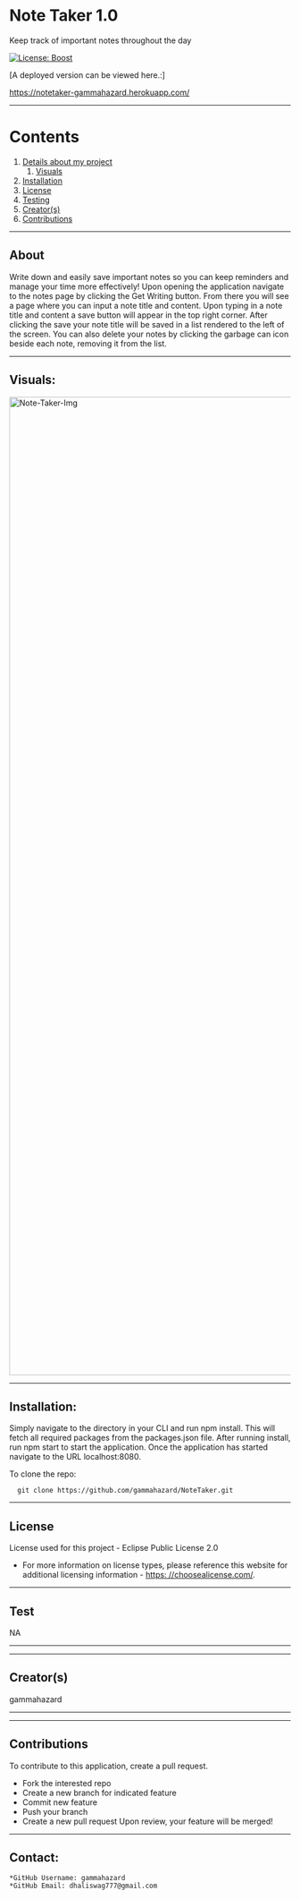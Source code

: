 
  
  # Note Taker 1.0

  Keep track of important notes throughout the day

  [![License: Boost](https://img.shields.io/badge/License-Boost%201.0-lightblue.svg)](https://www.boost.org/LICENSE_1_0.txt)

  [A deployed version can be viewed here.:]
  
  https://notetaker-gammahazard.herokuapp.com/
  
---

  # Contents

  1. [Details about my project](#about)
      1. [Visuals](#visuals)
  2. [Installation](#installation)
  3. [License](#license)
  4. [Testing](#test)
  5. [Creator(s)](#creators)
  6. [Contributions](#contributions)

---

## About

  Write down and easily save important notes so you can keep reminders and manage your time more effectively! Upon opening the application navigate to the notes page by clicking the Get Writing button. From there you will see a page where you can input a note title and content. Upon typing in a note title and content a save button will appear in the top right corner. After clicking the save your note title will be saved in a list rendered to the left of the screen. You can also delete your notes by clicking the garbage can icon beside each note, removing it from the list.

---

## Visuals:


<img width="1749" alt="Note-Taker-Img" src="https://user-images.githubusercontent.com/92896466/155414949-bf1d0ad7-44de-44d2-90a9-0ffe85f377f7.png">


---

## Installation:
  Simply navigate to the directory in your CLI and run npm install. This will fetch all required packages from the packages.json file. After running install, run npm start to start the application. Once the application has started navigate to the URL localhost:8080.

  To clone the repo:
  
      git clone https://github.com/gammahazard/NoteTaker.git
  
---

  ## License
  License used for this project - Eclipse Public License 2.0
  * For more information on license types, please reference this website
  for additional licensing information - [https: //choosealicense.com/](https://choosealicense.com/).

---

## Test
  NA

---

---

## Creator(s)
  gammahazard

---

---

## Contributions
  To contribute to this application, create a pull request.
  - Fork the interested repo
  - Create a new branch for indicated feature
  - Commit new feature
  - Push your branch
  - Create a new pull request
  Upon review, your feature will be merged!

---

## Contact:
    *GitHub Username: gammahazard
    *GitHub Email: dhaliswag777@gmail.com
  
